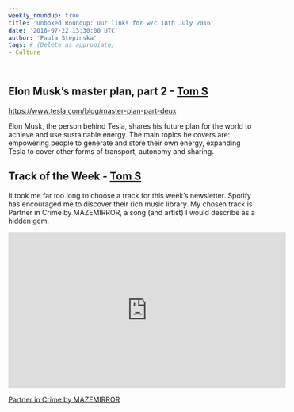 ```yaml
---
weekly_roundup: true
title: 'Unboxed Roundup: Our links for w/c 18th July 2016'
date: '2016-07-22 13:30:00 UTC'
author: 'Paula Stepinska'
tags: # (Delete as appropiate) 
- Culture

---
```


## Elon Musk’s master plan, part 2 - [Tom S](/people#tom-sabin)

https://www.tesla.com/blog/master-plan-part-deux

Elon Musk, the person behind Tesla, shares his future plan for the world to achieve and use sustainable energy. The main topics he covers are: empowering people to generate and store their own energy, expanding Tesla to cover other forms of transport, autonomy and sharing.


## Track of the Week - [Tom S](/people#tom-sabin)

It took me far too long to choose a track for this week’s newsletter. Spotify has encouraged me to discover their rich music library. My chosen track is Partner in Crime by MAZEMIRROR, a song (and artist) I would describe as a hidden gem.

<iframe width="560" height="315" src="https://www.youtube.com/embed/LLJCILVYVu8" frameborder="0" allowfullscreen></iframe>

[Partner in Crime by MAZEMIRROR](https://www.youtube.com/watch?v=LLJCILVYVu8)
